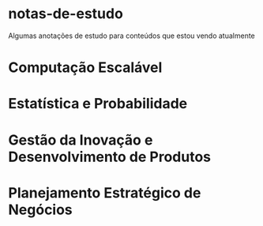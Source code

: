 # notas-de-estudo
 Algumas anotações de estudo para conteúdos que estou vendo atualmente

# Computação Escalável

# Estatística e Probabilidade

# Gestão da Inovação e Desenvolvimento de Produtos

# Planejamento Estratégico de Negócios